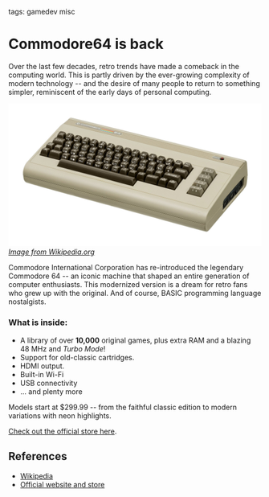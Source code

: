 <!-- Description: Legendary home computer Commodore64 or C64 is back in 2025. -->

tags: gamedev misc

# Commodore64 is back

Over the last few decades, retro trends have made a comeback in the computing world. This is partly driven by
the ever-growing complexity of modern technology -- and the desire of many people to return to something simpler,
reminiscent of the early days of personal computing.

![Commodore64](/assets/img/commodore.jpg)  
_[Image from Wikipedia.org](https://en.wikipedia.org/wiki/Commodore_64)_

Commodore International Corporation has re-introduced the legendary Commodore 64 -- an iconic machine that shaped an
entire generation of computer enthusiasts. This modernized version is a dream for retro fans who grew up with the
original. And of course, BASIC programming language nostalgists.

### What is inside:
- A library of over **10,000** original games, plus extra RAM and a blazing 48 MHz and *Turbo Mode*!
- Support for old-classic cartridges.
- HDMI output.
- Built-in Wi-Fi
- USB connectivity
- ... and plenty more

Models start at $299.99 -- from the faithful classic edition to modern variations with neon highlights.

[Check out the official store here](https://www.commodore.net/category/all-products).

## References

- [Wikipedia](https://en.wikipedia.org/wiki/Commodore_64)
- [Official website and store](https://www.commodore.net/)